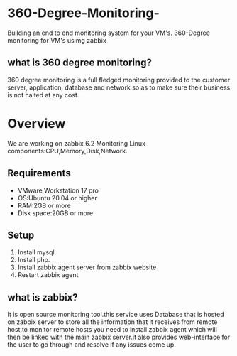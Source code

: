 # 360-Degree-Monitoring-
Building an end to end monitoring system for your VM's.
360-Degree monitoring for VM's usimg zabbix
## what is 360 degree monitoring?
360 degree monitoring is a full fledged monitoring provided to the customer server, application, database and network so as to make sure  their business is not halted at any cost.
# Overview 
We are working on zabbix 6.2
Monitoring Linux components:CPU,Memory,Disk,Network.
## Requirements
* VMware Workstation 17 pro
* OS:Ubuntu 20.04 or higher
* RAM:2GB or more
* Disk space:20GB or more
## Setup
1. Install mysql.
2. Install php.
3. Install zabbix agent server from zabbix website
4. Restart zabbix agent
## what is zabbix?
It is open source monitoring tool.this service uses Database that is hosted on zabbix server to store all the information
that it receives from remote host.to monitor remote hosts you need to install zabbix agent which will then be linked with the main zabbix server.it also provides web-interface for the user to go through and resolve if any issues come up. 

